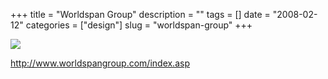 +++
title = "Worldspan Group"
description = ""
tags = []
date = "2008-02-12"
categories = ["design"]
slug = "worldspan-group"
+++


 

  <div id="screens-thumbs" class="clearfix">
    <div class="txt-center" id="design-submission"><a href="http://www.worldspangroup.com/index.asp"><img id='bluga-thumbnail-1165' class='bluga-thumbnail large' src='/media/bluga/
wt47f3ab119388d_0.jpg'/></a></div>  
  </div>   
<p><a href="http://www.worldspangroup.com/index.asp">http://www.worldspangroup.com/index.asp</a></p>




